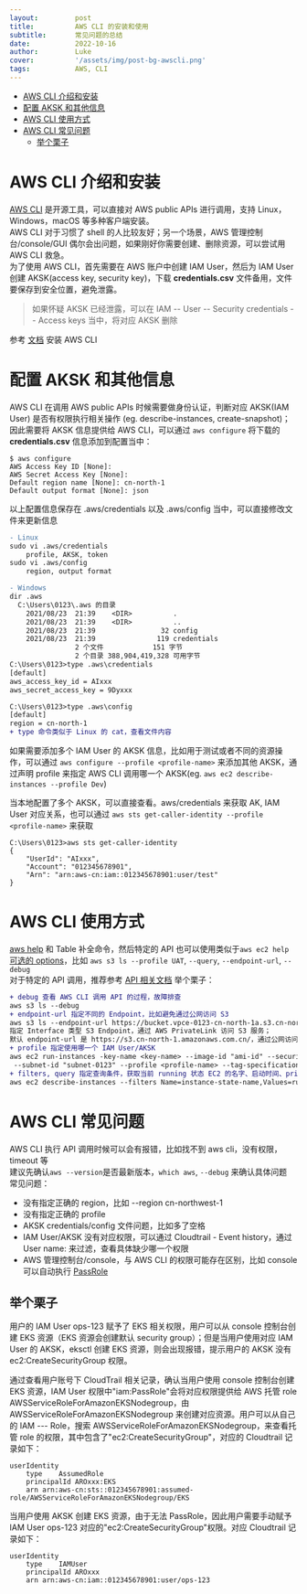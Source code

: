 ```yaml
---
layout:         post
title:          AWS CLI 的安装和使用
subtitle:		常见问题的总结
date:           2022-10-16
author:         Luke
cover:          '/assets/img/post-bg-awscli.png'
tags:           AWS, CLI
---
```

- [AWS CLI 介绍和安装](#aws-cli-介绍和安装)
- [配置 AKSK 和其他信息](#配置-aksk-和其他信息)
- [AWS CLI 使用方式](#aws-cli-使用方式)
- [AWS CLI 常见问题](#aws-cli-常见问题)
  - [举个栗子](#举个栗子)

# AWS CLI 介绍和安装
[AWS CLI](https://docs.aws.amazon.com/cli/latest/userguide/cli-chap-welcome.html) 是开源工具，可以直接对 AWS public APIs 进行调用，支持 Linux，Windows，macOS 等多种客户端安装。  
AWS CLI 对于习惯了 shell 的人比较友好；另一个场景，AWS 管理控制台/console/GUI 偶尔会出问题，如果刚好你需要创建、删除资源，可以尝试用 AWS CLI 救急。  
为了使用 AWS CLI，首先需要在 AWS 账户中创建 IAM User，然后为 IAM User 创建 AKSK(access key, security key)，下载 **credentials.csv** 文件备用，文件要保存到安全位置，避免泄露。  
>如果怀疑 AKSK 已经泄露，可以在 IAM -- User -- Security credentials -- Access keys 当中，将对应 AKSK 删除  

参考 [文档](https://docs.aws.amazon.com/cli/latest/userguide/getting-started-install.html) 安装 AWS CLI  

# 配置 AKSK 和其他信息
AWS CLI 在调用 AWS public APIs 时候需要做身份认证，判断对应 AKSK(IAM User) 是否有权限执行相关操作 (eg. describe-instances, create-snapshot)；因此需要将 AKSK 信息提供给 AWS CLI，可以通过 `aws configure` 将下载的 **credentials.csv** 信息添加到配置当中：  
```
$ aws configure
AWS Access Key ID [None]: 
AWS Secret Access Key [None]: 
Default region name [None]: cn-north-1
Default output format [None]: json
```
以上配置信息保存在 .aws/credentials 以及 .aws/config 当中，可以直接修改文件来更新信息  
```diff
- Linux
sudo vi .aws/credentials
    profile, AKSK, token
sudo vi .aws/config
    region, output format

- Windows
dir .aws
  C:\Users\0123\.aws 的目录
    2021/08/23  21:39    <DIR>          .
    2021/08/23  21:39    <DIR>          ..
    2021/08/23  21:39                32 config
    2021/08/23  21:39               119 credentials
                2 个文件            151 字节
                2 个目录 388,904,419,328 可用字节
C:\Users\0123>type .aws\credentials
[default]
aws_access_key_id = AIxxx
aws_secret_access_key = 9Dyxxx

C:\Users\0123>type .aws\config
[default]
region = cn-north-1
+ type 命令类似于 Linux 的 cat，查看文件内容
```
如果需要添加多个 IAM User 的 AKSK 信息，比如用于测试或者不同的资源操作，可以通过 `aws configure --profile <profile-name>` 来添加其他 AKSK，通过声明 profile 来指定 AWS CLI 调用哪一个 AKSK(eg. `aws ec2 describe-instances --profile Dev`)  

当本地配置了多个 AKSK，可以直接查看。aws/credentials 来获取 AK, IAM User 对应关系，也可以通过 `aws sts get-caller-identity --profile <profile-name>` 来获取
```
C:\Users\0123>aws sts get-caller-identity
{
    "UserId": "AIxxx",
    "Account": "012345678901",
    "Arn": "arn:aws-cn:iam::012345678901:user/test"
}
```
# AWS CLI 使用方式
[aws help](https://docs.aws.amazon.com/cli/latest/userguide/cli-usage-help.html) 和 Table 补全命令，然后特定的 API 也可以使用类似于`aws ec2 help`  
[可选的 options](https://docs.aws.amazon.com/cli/latest/userguide/cli-configure-options.html)，比如 `aws s3 ls --profile UAT`, `--query`, `--endpoint-url`, `--debug`  
对于特定的 API 调用，推荐参考 [API 相关文档](https://awscli.amazonaws.com/v2/documentation/api/latest/index.html)
举个栗子：
```diff
+ debug 查看 AWS CLI 调用 API 的过程，故障排查
aws s3 ls --debug
+ endpoint-url 指定不同的 Endpoint，比如避免通过公网访问 S3
aws s3 ls --endpoint-url https://bucket.vpce-0123-cn-north-1a.s3.cn-north1.vpce.amazonaws.com.cn
指定 Interface 类型 S3 Endpoint，通过 AWS PrivateLink 访问 S3 服务；
默认 endpoint-url 是 https://s3.cn-north-1.amazonaws.com.cn/，通过公网访问
+ profile 指定使用哪一个 IAM User/AKSK
aws ec2 run-instances -key-name <key-name> --image-id "ami-id" --security-group-ids "sg-0123" --instance-type "t4g.nano
 --subnet-id "subnet-0123" --profile <profile-name> --tag-specifications 'ResourceType=instance,Tags=[{Key=Name,Value=UAT-EC2},{Key=Owner,Value=abc@example.com}]' 'ResourceType=volume,Tags=[{Key=Name,Value=UAT-EC2},{Key=Owner,Value=abc@example.com}]'
+ filters, query 指定查询条件，获取当前 running 状态 EC2 的名字、启动时间、private IP、instance id 等信息
aws ec2 describe-instances --filters Name=instance-state-name,Values=running --query "Reservations[*].Instances[*].{Name:Tags[?Key=='Name'].Value|[0],Id:InstanceId,Time:LaunchTime,PrivateIp:PrivateIpAddress}" --output json
```

# AWS CLI 常见问题
AWS CLI 执行 API 调用时候可以会有报错，比如找不到 aws cli，没有权限，timeout 等    
建议先确认`aws --version`是否最新版本，`which aws`, `--debug` 来确认具体问题    
常见问题：  
- 没有指定正确的 region，比如 --region cn-northwest-1  
- 没有指定正确的 profile  
- AKSK credentials/config 文件问题，比如多了空格    
- IAM User/AKSK 没有对应权限，可以通过 Cloudtrail - Event history，通过 User name:<username> 来过滤，查看具体缺少哪一个权限  
- AWS 管理控制台/console，与 AWS CLI 的权限可能存在区别，比如 console 可以自动执行 [PassRole](https://docs.amazonaws.cn/IAM/latest/UserGuide/id_roles_use_passrole.html)  

## 举个栗子

用户的 IAM User ops-123 赋予了 EKS 相关权限，用户可以从 console 控制台创建 EKS 资源（EKS 资源会创建默认 security group）；但是当用户使用对应 IAM User 的 AKSK，eksctl 创建 EKS 资源，则会出现报错，提示用户的 AKSK 没有 ec2:CreateSecurityGroup 权限。

通过查看用户账号下 CloudTrail 相关记录，确认当用户使用 console 控制台创建 EKS 资源，IAM User 权限中"iam:PassRole"会将对应权限提供给 AWS 托管 role AWSServiceRoleForAmazonEKSNodegroup，由 AWSServiceRoleForAmazonEKSNodegroup 来创建对应资源。用户可以从自己的 IAM --- Role，搜索 AWSServiceRoleForAmazonEKSNodegroup，来查看托管 role 的权限，其中包含了"ec2:CreateSecurityGroup"，对应的 Cloudtrail 记录如下：
```
userIdentity	
    type	AssumedRole
    principalId	AROxxx:EKS
    arn	arn:aws-cn:sts::012345678901:assumed-role/AWSServiceRoleForAmazonEKSNodegroup/EKS
```
当用户使用 AKSK 创建 EKS 资源，由于无法 PassRole，因此用户需要手动赋予 IAM User ops-123 对应的"ec2:CreateSecurityGroup"权限。对应 Cloudtrail 记录如下：
```
userIdentity	
    type	IAMUser
    principalId	AROxxx
    arn	arn:aws-cn:iam::012345678901:user/ops-123
```

